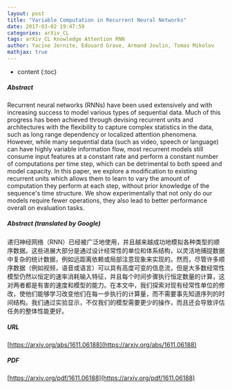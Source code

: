 ```yaml
---
layout: post
title: "Variable Computation in Recurrent Neural Networks"
date: 2017-03-02 19:47:59
categories: arXiv_CL
tags: arXiv_CL Knowledge Attention RNN
author: Yacine Jernite, Edouard Grave, Armand Joulin, Tomas Mikolov
mathjax: true
---
```


* content
{:toc}

##### Abstract
Recurrent neural networks (RNNs) have been used extensively and with increasing success to model various types of sequential data. Much of this progress has been achieved through devising recurrent units and architectures with the flexibility to capture complex statistics in the data, such as long range dependency or localized attention phenomena. However, while many sequential data (such as video, speech or language) can have highly variable information flow, most recurrent models still consume input features at a constant rate and perform a constant number of computations per time step, which can be detrimental to both speed and model capacity. In this paper, we explore a modification to existing recurrent units which allows them to learn to vary the amount of computation they perform at each step, without prior knowledge of the sequence's time structure. We show experimentally that not only do our models require fewer operations, they also lead to better performance overall on evaluation tasks.

##### Abstract (translated by Google)
递归神经网络（RNN）已经被广泛地使用，并且越来越成功地模拟各种类型的顺序数据。这些进展大部分是通过设计经常性的单位和体系结构，以灵活地捕捉数据中复杂的统计数据，例如远距离依赖或局部注意现象来实现的。然而，尽管许多顺序数据（例如视频，语音或语言）可以具有高度可变的信息流，但是大多数经常性模型仍然以恒定的速率消耗输入特征，并且每个时间步骤执行恒定数量的计算，这对两者都是有害的速度和模型的能力。在本文中，我们探索对现有经常性单位的修改，使他们能够学习改变他们在每一步执行的计算量，而不需要事先知道序列的时间结构。我们通过实验显示，不仅我们的模型需要更少的操作，而且还会导致评估任务的整体性能更好。

##### URL
[https://arxiv.org/abs/1611.06188](https://arxiv.org/abs/1611.06188)

##### PDF
[https://arxiv.org/pdf/1611.06188](https://arxiv.org/pdf/1611.06188)


